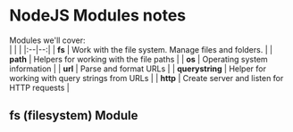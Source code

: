 # NodeJS Modules notes
Modules  we'll cover:  
|  |  |
|:--|--:|
| **fs** | Work with the file system. Manage files and folders. |
| **path** | Helpers for working with the file paths |
| **os** | Operating system information |
| **url** | Parse and format URLs |
| **querystring** | Helper for working with query strings from URLs |
| **http** | Create server and listen for HTTP requests |


## fs (filesystem) Module
